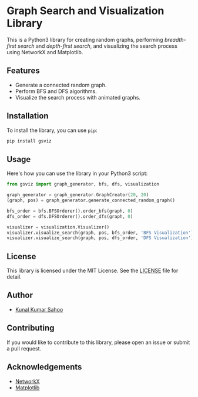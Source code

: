 # Graph Search and Visualization Library

This is a Python3 library for creating random graphs, performing *breadth-first search* and *depth-first search*, and visualizing the search process using NetworkX and Matplotlib.

## Features

- Generate a connected random graph.
- Perform BFS and DFS algorithms.
- Visualize the search process with animated graphs.

## Installation

To install the library, you can use `pip`:
```bash 
pip install gsviz
```

## Usage
Here's how you can use the library in your Python3 script:

```python
from gsviz import graph_generator, bfs, dfs, visualization

graph_generator = graph_generator.GraphCreator(20, 20)
(graph, pos) = graph_generator.generate_connected_random_graph()

bfs_order = bfs.BFSOrderer().order_bfs(graph, 0)
dfs_order = dfs.DFSOrderer().order_dfs(graph, 0)

visualizer = visualization.Visualizer()
visualizer.visualize_search(graph, pos, bfs_order, 'BFS Visualization')
visualizer.visualize_search(graph, pos, dfs_order, 'DFS Visualization')
```

## License

This library is licensed under the MIT License. See the [LICENSE](LICENSE.txt) file for detail.


## Author

- [Kunal Kumar Sahoo](https://github.com/Kunal-Kumar-Sahoo/)


## Contributing 

If you would like to contribute to this library, please open an issue or submit a pull request.


## Acknowledgements

- [NetworkX](https://networkx.org)
- [Matplotlib](https://matplotlib.org/)